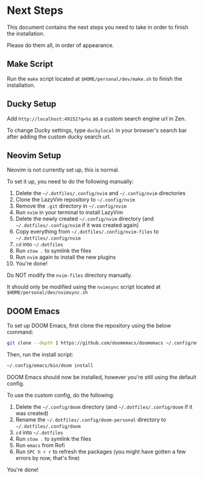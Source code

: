 # Next Steps

This document contains the next steps you need to take in order to finish the installation.

Please do them all, in order of appearance.

## Make Script

Run the `make` script located at `$HOME/personal/dev/make.sh` to finish the installation.

## Ducky Setup

Add `http://localhost:49152?q=%s` as a custom search engine url in Zen.

To change Ducky settings, type `duckylocal` in your browser's search bar after adding the custom ducky search url.

## Neovim Setup

Neovim is not currently set up, this is normal.

To set it up, you need to do the following manually:

1. Delete the `~/.dotfiles/.config/nvim` and `~/.config/nvim` directories
2. Clone the LazyVim repository to `~/.config/nvim`
3. Remove the `.git` directory in `~/.config/nvim`
4. Run `nvim` in your terminal to install LazyVim
5. Delete the newly created `~/.config/nvim` directory (and `~/.dotfiles/.config/nvim` if it was created again)
6. Copy everything from `~/.dotfiles/.config/nvim-files` to `~/.dotfiles/.config/nvim`
7. `cd` into `~/.dotfiles`
8. Run `stow .` to symlink the files
9. Run `nvim` again to install the new plugins
10. You're done!

Do NOT modify the `nvim-files` directory manually.

It should only be modified using the `nvimsync` script located at `$HOME/personal/dev/nvimsync.sh`

## DOOM Emacs

To set up DOOM Emacs, first clone the repository using the below command:

```bash
git clone --depth 1 https://github.com/doomemacs/doomemacs ~/.config/emacs
```

Then, run the install script:

```bash
~/.config/emacs/bin/doom install
```

DOOM Emacs should now be installed, however you're still using the default config.

To use the custom config, do the following:

1. Delete the `~/.config/doom` directory (and `~/.dotfiles/.config/doom` if it was created)
2. Rename the `~/.dotfiles/.config/doom-personal` directory to `~/.dotfiles/.config/doom`
3. `cd` into `~/.dotfiles`
4. Run `stow .` to symlink the files
5. Run `emacs` from Rofi
6. Run `SPC h r r` to refresh the packages (you might have gotten a few errors by now, that's fine)

You're done!
